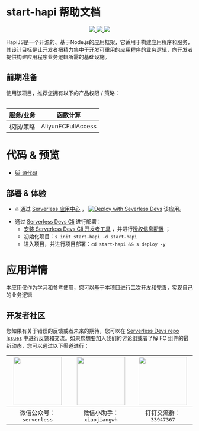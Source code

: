 # start-hapi 帮助文档

<p align="center" class="flex justify-center">
    <a href="https://www.serverless-devs.com" class="ml-1">
    <img src="http://editor.devsapp.cn/icon?package=start-hapi&type=packageType">
  </a>
  <a href="http://www.devsapp.cn/details.html?name=start-hapi" class="ml-1">
    <img src="http://editor.devsapp.cn/icon?package=start-hapi&type=packageVersion">
  </a>
  <a href="http://www.devsapp.cn/details.html?name=start-hapi" class="ml-1">
    <img src="http://editor.devsapp.cn/icon?package=start-hapi&type=packageDownload">
  </a>
</p>

<description>

HapiJS是一个开源的、基于Node.js的应用框架，它适用于构建应用程序和服务，其设计目标是让开发者把精力集中于开发可重用的应用程序的业务逻辑，向开发者提供构建应用程序业务逻辑所需的基础设施。

</description>

<table>

## 前期准备
使用该项目，推荐您拥有以下的产品权限 / 策略：

| 服务/业务 | 函数计算 |     
| --- |  --- |   
| 权限/策略 | AliyunFCFullAccess |  

</table>

<codepre id="codepre">

# 代码 & 预览

- [ :smiley_cat:  源代码](https://github.com/devsapp/start-fc/blob/main/web-framework/nodejs/custom-runtime/hapi)

</codepre>

<deploy>

## 部署 & 体验

<appcenter>

-  :fire:  通过 [Serverless 应用中心](https://fcnext.console.aliyun.com/applications/create?template=start-hapi) ，
[![Deploy with Severless Devs](https://img.alicdn.com/imgextra/i1/O1CN01w5RFbX1v45s8TIXPz_!!6000000006118-55-tps-95-28.svg)](https://fcnext.console.aliyun.com/applications/create?template=start-hapi)  该应用。 

</appcenter>

- 通过 [Serverless Devs Cli](https://www.serverless-devs.com/serverless-devs/install) 进行部署：
    - [安装 Serverless Devs Cli 开发者工具](https://www.serverless-devs.com/serverless-devs/install) ，并进行[授权信息配置](https://www.serverless-devs.com/fc/config) ；
    - 初始化项目：`s init start-hapi -d start-hapi`   
    - 进入项目，并进行项目部署：`cd start-hapi && s deploy -y`

</deploy>

<appdetail id="flushContent">

# 应用详情


本应用仅作为学习和参考使用，您可以基于本项目进行二次开发和完善，实现自己的业务逻辑


</appdetail>

<devgroup>

## 开发者社区

您如果有关于错误的反馈或者未来的期待，您可以在 [Serverless Devs repo Issues](https://github.com/serverless-devs/serverless-devs/issues) 中进行反馈和交流。如果您想要加入我们的讨论组或者了解 FC 组件的最新动态，您可以通过以下渠道进行：

<p align="center">

| <img src="https://serverless-article-picture.oss-cn-hangzhou.aliyuncs.com/1635407298906_20211028074819117230.png" width="130px" > | <img src="https://serverless-article-picture.oss-cn-hangzhou.aliyuncs.com/1635407044136_20211028074404326599.png" width="130px" > | <img src="https://serverless-article-picture.oss-cn-hangzhou.aliyuncs.com/1635407252200_20211028074732517533.png" width="130px" > |
|--- | --- | --- |
| <center>微信公众号：`serverless`</center> | <center>微信小助手：`xiaojiangwh`</center> | <center>钉钉交流群：`33947367`</center> | 

</p>

</devgroup>